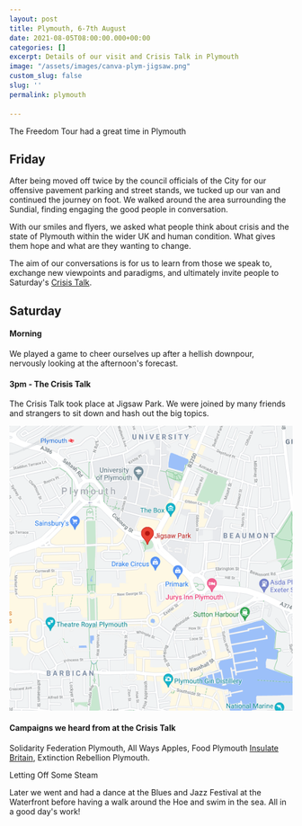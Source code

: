 ```yaml
---
layout: post
title: Plymouth, 6-7th August
date: 2021-08-05T08:00:00.000+00:00
categories: []
excerpt: Details of our visit and Crisis Talk in Plymouth
image: "/assets/images/canva-plym-jigsaw.png"
custom_slug: false
slug: ''
permalink: plymouth

---
```

The Freedom Tour had a great time in Plymouth

## Friday

After being moved off twice by the council officials of the City for our offensive pavement parking and street stands, we tucked up our van and continued the journey on foot. We walked around the area surrounding the Sundial, finding engaging the good people in conversation.

With our smiles and flyers, we asked what people think about crisis and the state of Plymouth within the wider UK and human condition. What gives them hope and what are they wanting to change.

The aim of our conversations is for us to learn from those we speak to, exchange new viewpoints and paradigms, and ultimately invite people to Saturday's [Crisis Talk](freedomtour.uk/crisis-talk).

## Saturday

#### Morning

We played a game to cheer ourselves up after a hellish downpour, nervously looking at the afternoon's forecast.

#### 3pm - The Crisis Talk

The Crisis Talk took place at Jigsaw Park. We were joined by many friends and strangers to sit down and hash out the big topics.

![](/assets/images/jigsaw-park-map.png)

#### Campaigns we heard from at the Crisis Talk

Solidarity Federation Plymouth, All Ways Apples, Food Plymouth [Insulate Britain](https://www.insulatebritain.com/), Extinction Rebellion Plymouth.

Letting Off Some Steam

Later we went and had a dance at the Blues and Jazz Festival at the Waterfront before having a walk around the Hoe and swim in the sea. All in a good day's work!
